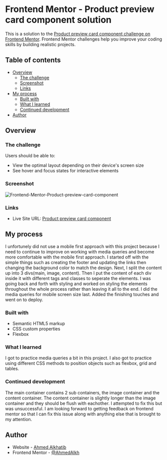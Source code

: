 # Frontend Mentor - Product preview card component solution

This is a solution to the [Product preview card component challenge on Frontend Mentor](https://www.frontendmentor.io/challenges/product-preview-card-component-GO7UmttRfa). Frontend Mentor challenges help you improve your coding skills by building realistic projects. 

## Table of contents

- [Overview](#overview)
  - [The challenge](#the-challenge)
  - [Screenshot](#screenshot)
  - [Links](#links)
- [My process](#my-process)
  - [Built with](#built-with)
  - [What I learned](#what-i-learned)
  - [Continued development](#continued-development)
- [Author](#author)

## Overview

### The challenge

Users should be able to:

- View the optimal layout depending on their device's screen size
- See hover and focus states for interactive elements

### Screenshot

![Frontend-Mentor-Product-preview-card-component](https://user-images.githubusercontent.com/90983346/210286092-21fbc59e-f9e1-427c-a3df-2223119ff178.png)

### Links

- Live Site URL: [Product preview card component](https://ppccomponent.netlify.app/)

## My process
I unfortunely did not use a mobile first approach with this project because I need to continue to improve on working with media queries and become more comfortable with the mobile first approach.
I started off with the simple things such as creating the footer and updating the links then changing the background color to match the design. Next, I split the content up into 3 divs(main, image, content). Then I put the content of each div inside it with different tags and classes to seperate the elements. I was going back and forth with styling and worked on styling the elements throughout the whole process rather than leaving it all to the end. I did the media queries for mobile screen size last. Added the finishing touches and went on to deploy.

### Built with

- Semantic HTML5 markup
- CSS custom properties
- Flexbox

### What I learned

I got to practice media queries a bit in this project. I also got to practice using different CSS methods to position objects such as flexbox, grid and tables.

### Continued development

The main container contains 2 sub containers, the image container and the content container. The content container is slightly longer than the image container and they should be flush with eachother.
I attempted to fix this but was unsuccessful. I am looking forward to getting feedback on frontend mentor so that I can fix this issue along with anything else that is brought to my attention.

## Author

- Website - [Ahmed Alkhatib](https://ahmedalkhatib.netlify.app/)
- Frontend Mentor - [@AhmedAlkh](https://www.frontendmentor.io/profile/AhmedAlkh)